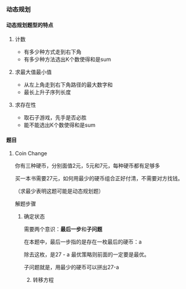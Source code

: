 ### 动态规划

#### 动态规划题型的特点

1. 计数
   * 有多少种方式走到右下角
   * 有多少种方法选出K个数使得和是sum

2. 求最大值最小值
   * 从左上角走到右下角路径的最大数字和
   * 最长上升子序列长度

3. 求存在性
   * 取石子游戏，先手是否必胜
   * 能不能选出K个数使得和是sum

 #### 题目

1. Coin Change

   你有三种硬币，分别面值2元，5元和7元，每种硬币都有足够多

   买一本书需要27元，如何用最少的硬币组合正好付清，不需要对方找钱。

   （求最少表明这题可能是动态规划题）

   解题步骤

   1. 确定状态

      需要两个意识：**最后一步**和**子问题**

      在本题中，最后一步指的是存在一枚最后的硬币：a 

      除去这枚，是27 - a   最优策略则前面的一定要是最优。

      子问题就是，用最少的硬币可以拼出27-a 

      2. 转移方程

      

      

      

      

      

      

      

      